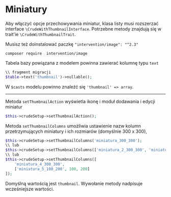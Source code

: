 Miniatury
===

Aby włączyć opcje przechowywania miniatur, klasa listy musi rozszerzać interface `\CrudeWithThumbnailInterface`. Potrzebne metody znajdują się w trait'ie `\CrudeWithThumbnailTrait`.

Musisz też doinstalować paczkę `"intervention/image": "^2.3"`

```
composer require  intervention/image
```

Tabela bazy powiązana z modelem powinna zawierać kolumnę typu `text`

```php
\\ fragment migracji
$table->text('thumbnail')->nullable();
```

W  `$casts` modelu powinno znaleźć się `'thumbnail' => array`.

---

Metoda `setThumbnailAction` wyświetla ikonę i moduł dodawania i edycji miniatur
```php
$this->crudeSetup->setThumbnailAction();
```

Metoda `setThumbnailColumns` umożliwia ustawienie nazw kolumn przetrzymujących miniatury i ich rozmiarów (domyślnie 300 x 300),

```php
$this->crudeSetup->setThumbnailColumns('miniatura_300_300');
\\ lub
$this->crudeSetup->setThumbnailColumns(['miniatura_2_300_300', 'miniatura_3_300_300']);
\\ lub
$this->crudeSetup->setThumbnailColumns([
    'miniatura_4_300_300',
    ['miniatura_5_100_200', 100, 200]
]);
```

Domyślną wartością jest `thumbnail`. Wywołanie metody nadpisuje wcześniejsze wartości.

